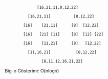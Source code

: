                   [16,21,11,8,12,22]

              [16,21,11]          [8,12,22]

            [16]    [21,11]      [8]  [12,22]                        

            [16]   [21] [11]     [8]  [12] [22]
             
            [16]    [11,21]      [8]   [12,22]

              [11,16,21]           [8,12,22]
    
                    [8,11,12,16,21,22]

Big-o Gösterimi: O(nlogn)